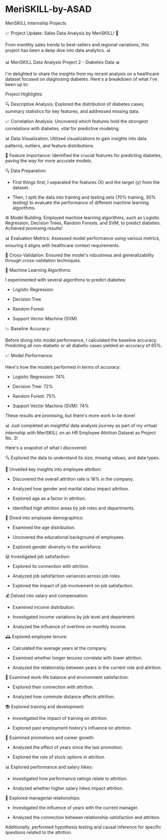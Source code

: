 # MeriSKILL-by-ASAD
MeriSKILL Internship Projects

📈 Project Update: Sales Data Analysis by MeriSKILL! 🚀

From monthly sales trends to best-sellers and regional variations, this project has been a deep dive into data analytics. 📊


📊 MeriSKILL Data Analysis Project 2 - Diabetes Data 📊

I'm delighted to share the insights from my recent analysis on a healthcare dataset focused on diagnosing diabetes. Here's a breakdown of what I've been up to:

Project Highlights:

🔍 Descriptive Analysis: Explored the distribution of diabetes cases, summary statistics for key features, and addressed missing data.



📈 Correlation Analysis: Uncovered which features hold the strongest correlations with diabetes, vital for predictive modeling.



📊 Data Visualization: Utilized visualizations to gain insights into data patterns, outliers, and feature distributions.



🧐 Feature Importance: Identified the crucial features for predicting diabetes, paving the way for more accurate models.



🔍 Data Preparation:

- First things first, I separated the features (X) and the target (y) from the dataset.

- Then, I split the data into training and testing sets (70% training, 30% testing) to evaluate the performance of different machine learning algorithms.



⚙️ Model Building: Employed machine learning algorithms, such as Logistic Regression, Decision Trees, Random Forests, and SVM, to predict diabetes. Achieved promising results!



📊 Evaluation Metrics: Assessed model performance using various metrics, ensuring it aligns with healthcare context requirements.



🔄 Cross-Validation: Ensured the model's robustness and generalizability through cross-validation techniques.



🤖 Machine Learning Algorithms:

I experimented with several algorithms to predict diabetes:

- Logistic Regression

- Decision Tree

- Random Forest

- Support Vector Machine (SVM)



📉 Baseline Accuracy:

Before diving into model performance, I calculated the baseline accuracy. Predicting all non-diabetic or all diabetic cases yielded an accuracy of 65%.



📈 Model Performance:

Here's how the models performed in terms of accuracy:

- Logistic Regression: 74%

- Decision Tree: 72%

- Random Forest: 75%

- Support Vector Machine (SVM): 74%



These results are promising, but there's more work to be done!



📊 Just completed an insightful data analysis journey as part of my virtual internship with MeriSKILL on an HR Employee Attrition Dataset as Project No. 3!



Here's a snapshot of what I discovered:



🔍 Explored the data to understand its size, missing values, and data types.



🚀 Unveiled key insights into employee attrition:

  - Discovered the overall attrition rate is 16% in the company.

  - Analyzed how gender and marital status impact attrition.

  - Explored age as a factor in attrition.

  - Identified high attrition areas by job roles and departments.



👤 Dived into employee demographics:

  - Examined the age distribution.

  - Uncovered the educational background of employees.

  - Explored gender diversity in the workforce.



😃 Investigated job satisfaction:

  - Explored its connection with attrition.

  - Analyzed job satisfaction variances across job roles.

  - Explored the impact of job involvement on job satisfaction.



💰 Delved into salary and compensation:

  - Examined income distribution.

  - Investigated income variations by job level and department.

  - Analyzed the influence of overtime on monthly income.



🕰️ Explored employee tenure:

  - Calculated the average years at the company.

  - Examined whether longer tenures correlate with lower attrition.

  - Analyzed the relationship between years in the current role and attrition.



🌟 Examined work-life balance and environment satisfaction:

  - Explored their connection with attrition.

  - Analyzed how commute distance affects attrition.



📚 Explored training and development:

  - Investigated the impact of training on attrition.

  - Explored past employment history's influence on attrition.



🚀 Examined promotions and career growth:

  - Analyzed the effect of years since the last promotion.

  - Explored the role of stock options in attrition.



📊 Explored performance and salary hikes:

  - Investigated how performance ratings relate to attrition.

  - Analyzed whether higher salary hikes impact attrition.



🤝 Explored managerial relationships:

  - Investigated the influence of years with the current manager.

  - Analyzed the connection between relationship satisfaction and attrition.



Additionally, performed hypothesis testing and causal inference for specific questions related to the attrition.